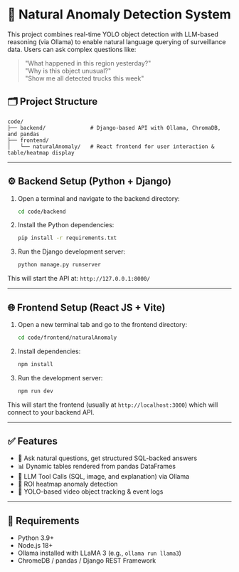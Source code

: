 
# 🧠 Natural Anomaly Detection System

This project combines real-time YOLO object detection with LLM-based reasoning (via Ollama) to enable natural language querying of surveillance data. Users can ask complex questions like:

> "What happened in this region yesterday?"  
> "Why is this object unusual?"  
> "Show me all detected trucks this week"

## 🗂 Project Structure

```
code/
├── backend/              # Django-based API with Ollama, ChromaDB, and pandas
├── frontend/
│   └── naturalAnomaly/   # React frontend for user interaction & table/heatmap display
```

---

## ⚙️ Backend Setup (Python + Django)

1. Open a terminal and navigate to the backend directory:

   ```bash
   cd code/backend
   ```

2. Install the Python dependencies:

   ```bash
   pip install -r requirements.txt
   ```

3. Run the Django development server:

   ```bash
   python manage.py runserver
   ```

This will start the API at: `http://127.0.0.1:8000/`

---

## 🌐 Frontend Setup (React JS + Vite)

1. Open a new terminal tab and go to the frontend directory:

   ```bash
   cd code/frontend/naturalAnomaly
   ```

2. Install dependencies:

   ```bash
   npm install
   ```

3. Run the development server:

   ```bash
   npm run dev
   ```

This will start the frontend (usually at `http://localhost:3000`) which will connect to your backend API.

---

## ✅ Features

- 🔎 Ask natural questions, get structured SQL-backed answers  
- 📊 Dynamic tables rendered from pandas DataFrames  
- 🧠 LLM Tool Calls (SQL, image, and explanation) via Ollama  
- 📍 ROI heatmap anomaly detection  
- 🎥 YOLO-based video object tracking & event logs

---

## 🧪 Requirements

- Python 3.9+  
- Node.js 18+  
- Ollama installed with LLaMA 3 (e.g., `ollama run llama3`)  
- ChromeDB / pandas / Django REST Framework
